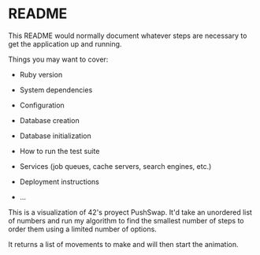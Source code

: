 # README

This README would normally document whatever steps are necessary to get the
application up and running.

Things you may want to cover:

* Ruby version

* System dependencies

* Configuration

* Database creation

* Database initialization

* How to run the test suite

* Services (job queues, cache servers, search engines, etc.)

* Deployment instructions

* ...

This is a visualization of 42's proyect PushSwap. It'd take an unordered list of numbers and run my algorithm to find the smallest number of steps to order them using a limited number of options.

It returns a list of movements to make and will then start the animation.
